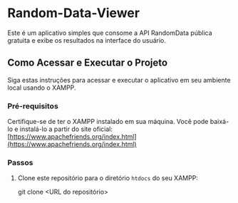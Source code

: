 # Random-Data-Viewer
Este é um aplicativo simples que consome a API RandomData pública gratuita e exibe os resultados na interface do usuário.

## Como Acessar e Executar o Projeto

Siga estas instruções para acessar e executar o aplicativo em seu ambiente local usando o XAMPP.

### Pré-requisitos

Certifique-se de ter o XAMPP instalado em sua máquina. Você pode baixá-lo e instalá-lo a partir do site oficial: [https://www.apachefriends.org/index.html](https://www.apachefriends.org/index.html)

### Passos

1. Clone este repositório para o diretório `htdocs` do seu XAMPP:

   git clone <URL do repositório>
